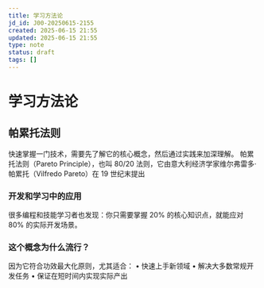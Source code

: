 ```yaml
---
title: 学习方法论
jd_id: J00-20250615-2155
created: 2025-06-15 21:55
updated: 2025-06-15 21:55
type: note
status: draft
tags: []
---
```


# 学习方法论

## 帕累托法则

快速掌握一门技术，需要先了解它的核心概念，然后通过实践来加深理解。
帕累托法则（Pareto Principle），也叫 80/20 法则，它由意大利经济学家维尔弗雷多·帕累托（Vilfredo Pareto）在 19 世纪末提出

### 开发和学习中的应用

很多编程和技能学习者也发现：你只需要掌握 20% 的核心知识点，就能应对 80% 的实际开发场景。

### 这个概念为什么流行？

因为它符合功效最大化原则，尤其适合：
• 快速上手新领域
• 解决大多数常规开发任务
• 保证在短时间内实现实际产出
